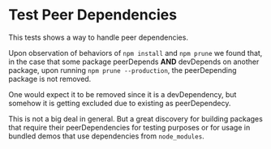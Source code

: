 # Test Peer Dependencies

This tests shows a way to handle peer dependencies.

Upon observation of behaviors of `npm install` and `npm prune` we found that, in the case that some package peerDepends __AND__ devDepends on another package, upon running `npm prune --production`, the peerDepending package is not removed.

One would expect it to be removed since it is a devDependency, but somehow it is getting excluded due to existing as peerDependecy.

This is not a big deal in general. But a great discovery for building packages that require their peerDependencies for testing purposes or for usage in bundled demos that use dependencies from `node_modules`.
